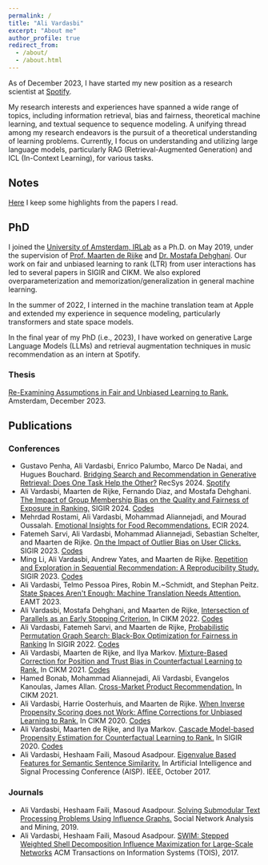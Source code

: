 ```yaml
---
permalink: /
title: "Ali Vardasbi"
excerpt: "About me"
author_profile: true
redirect_from: 
  - /about/
  - /about.html
---
```


As of December 2023, I have started my new position as a research scientist at [Spotify](https://research.atspotify.com/).

My research interests and experiences have spanned a wide range of topics, including information retrieval, bias and fairness, theoretical machine learning, and textual sequence to sequence modeling. A unifying thread among my research endeavors is the pursuit of a theoretical understanding of learning problems.
Currently, I focus on understanding and utilizing large language models, particularly RAG (Retrieval-Augmented Generation) and ICL (In-Context Learning), for various tasks.


## Notes
[Here](readings) I keep some highlights from the papers I read.

## PhD
I joined the [University of Amsterdam, IRLab](https://irlab.science.uva.nl/) as a Ph.D. on May 2019, under the supervision of [Prof. Maarten de Rijke](https://staff.fnwi.uva.nl/m.derijke/) and [Dr. Mostafa Dehghani](https://mostafadehghani.com/).
Our work on fair and unbiased learning to rank (LTR) from user interactions has led to several papers in SIGIR and CIKM.
We also explored overparameterization and memorization/generalization in general machine learning.

In the summer of 2022, I interned in the machine translation team at Apple and extended my experience in sequence modeling, particularly transformers and state space models.

In the final year of my PhD (i.e., 2023), I have worked on generative Large Language Models (LLMs) and retrieval augmentation techniques in music recommendation as an intern at Spotify.

### Thesis
[Re-Examining Assumptions in Fair and Unbiased Learning to Rank.](files/AliVardasbi-Thesis.pdf) Amsterdam, December 2023.


## Publications  
### Conferences
- Gustavo Penha, Ali Vardasbi, Enrico Palumbo, Marco De Nadai, and Hugues Bouchard. [Bridging Search and Recommendation in Generative Retrieval: Does One Task Help the Other?](https://dl.acm.org/doi/abs/10.1145/3640457.3688123) RecSys 2024. [Spotify](https://research.atspotify.com/2024/10/bridging-search-and-recommendation-with-generative-retrieval/)
- Ali Vardasbi, Maarten de Rijke, Fernando Diaz, and Mostafa Dehghani. [The Impact of Group Membership Bias on the Quality and Fairness of Exposure in Ranking.](https://arxiv.org/pdf/2308.02887.pdf) SIGIR 2024. [Codes](https://github.com/AliVard/groupbias)
- Mehrdad Rostami, Ali Vardasbi, Mohammad Aliannejadi, and Mourad Oussalah. [Emotional Insights for Food Recommendations.](https://link.springer.com/chapter/10.1007/978-3-031-56060-6_16) ECIR 2024. 
- Fatemeh Sarvi, Ali Vardasbi, Mohammad Aliannejadi, Sebastian Schelter, and Maarten de Rijke. [On the Impact of Outlier Bias on User Clicks.](https://arxiv.org/pdf/2305.00857.pdf) SIGIR 2023. [Codes](https://github.com/arezooSarvi/outlierbias/)
- Ming Li, Ali Vardasbi, Andrew Yates, and Maarten de Rijke. [Repetition and Exploration in Sequential Recommendation: A Reproducibility Study.](https://staff.fnwi.uva.nl/m.derijke/wp-content/papercite-data/pdf/li-2023-repetition.pdf) SIGIR 2023. [Codes](https://github.com/liming-7/Repetition-exploration-SR)
- Ali Vardasbi, Telmo Pessoa Pires, Robin M.~Schmidt, and Stephan Peitz. [State Spaces Aren't Enough: Machine Translation Needs Attention.](https://arxiv.org/pdf/2304.12776.pdf) EAMT 2023.
- Ali Vardasbi, Mostafa Dehghani, and Maarten de Rijke, [Intersection of Parallels as an Early Stopping Criterion.](https://arxiv.org/pdf/2208.09529.pdf) In CIKM 2022. [Codes](https://github.com/AliVard/CDC-Early-Stopping)
- Ali Vardasbi, Fatemeh Sarvi, and Maarten de Rijke, [Probabilistic Permutation Graph Search: Black-Box Optimization for Fairness in Ranking](https://arxiv.org/pdf/2204.13765.pdf) In SIGIR 2022. [Codes](https://github.com/AliVard/PPG)
- Ali Vardasbi, Maarten de Rijke, and Ilya Markov. [Mixture-Based Correction for Position and Trust Bias in Counterfactual Learning to Rank.](https://arxiv.org/pdf/2108.08538.pdf) In CIKM 2021. [Codes](https://github.com/AliVard/MBC)
- Hamed Bonab, Mohammad Aliannejadi, Ali Vardasbi, Evangelos Kanoulas, James Allan. [Cross-Market Product Recommendation.](https://arxiv.org/pdf/2109.05929.pdf) In CIKM 2021.
- Ali Vardasbi, Harrie Oosterhuis, and Maarten de Rijke. [When Inverse Propensity Scoring does not Work: Affine Corrections for Unbiased Learning to Rank.](https://staff.fnwi.uva.nl/m.derijke/wp-content/papercite-data/pdf/vardasbi-2020-inverse.pdf) In CIKM 2020. [Codes](https://github.com/AliVard/trust-bias-CIKM2020)
- Ali Vardasbi, Maarten de Rijke, and Ilya Markov. [Cascade Model-based Propensity Estimation for Counterfactual Learning to Rank.](https://staff.fnwi.uva.nl/m.derijke/wp-content/papercite-data/pdf/vardasbi-2020-cascade.pdf) In SIGIR 2020. [Codes](https://github.com/AliVard/CM-IPS-SIGIR20)
- Ali Vardasbi, Heshaam Faili, Masoud Asadpour. [Eigenvalue Based Features for Semantic Sentence Similarity.](https://ieeexplore.ieee.org/abstract/document/8324078) In Artificial Intelligence and Signal Processing Conference (AISP). IEEE, October 2017.

### Journals
- Ali Vardasbi, Heshaam Faili, Masoud Asadpour. [Solving Submodular Text Processing Problems Using Influence Graphs.](https://link.springer.com/article/10.1007/s13278-019-0559-9) Social Network Analysis and Mining, 2019.
- Ali Vardasbi, Heshaam Faili, Masoud Asadpour. [SWIM: Stepped Weighted Shell Decomposition Influence Maximization for Large-Scale Networks](https://dl.acm.org/doi/abs/10.1145/3072652) ACM Transactions on Information Systems (TOIS), 2017.